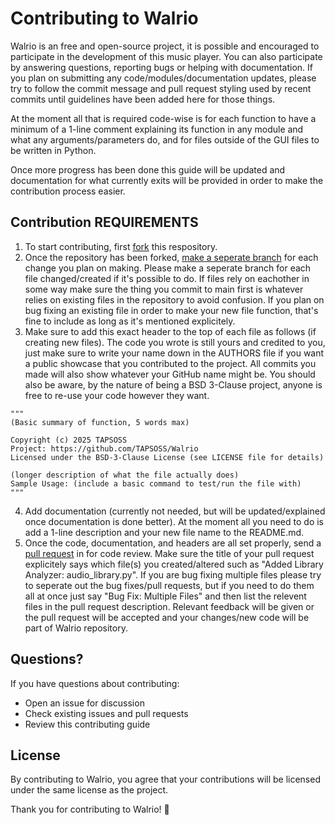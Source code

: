 # Contributing to Walrio

Walrio is an free and open-source project, it is possible and encouraged to participate in the development of this music player. You can also participate by answering questions, reporting bugs or helping with documentation. If you plan on submitting any code/modules/documentation updates, please try to follow the commit message and pull request styling used by recent commits until guidelines have been added here for those things.

At the moment all that is required code-wise is for each function to have a minimum of a 1-line comment explaining its function in any module and what any arguments/parameters do, and for files outside of the GUI files to be written in Python. 

Once more progress has been done this guide will be updated and documentation for what currently exits will be provided in order to make the contribution process easier.

## Contribution REQUIREMENTS

1. To start contributing, first [fork](https://docs.github.com/en/pull-requests/collaborating-with-pull-requests/working-with-forks/fork-a-repo) this respository.
2. Once the repository has been forked, [make a seperate branch](https://docs.github.com/en/pull-requests/collaborating-with-pull-requests/proposing-changes-to-your-work-with-pull-requests/creating-and-deleting-branches-within-your-repository) for each change you plan on making. Please make a seperate branch for each file changed/created if it's possible to do. If files rely on eachother in some way make sure the thing you commit to main first is whatever relies on existing files in the repository to avoid confusion. If you plan on bug fixing an existing file in order to make your new file function, that's fine to include as long as it's mentioned explicitely.
3. Make sure to add this exact header to the top of each file as follows (if creating new files). The code you wrote is still yours and credited to you, just make sure to write your name down in the AUTHORS file if you want a public showcase that you contributed to the project. All commits you made will also show whatever your GitHub name might be. You should also be aware, by the nature of being a BSD 3-Clause project, anyone is free to re-use your code however they want.
```
"""
(Basic summary of function, 5 words max)

Copyright (c) 2025 TAPSOSS
Project: https://github.com/TAPSOSS/Walrio
Licensed under the BSD-3-Clause License (see LICENSE file for details)

(longer description of what the file actually does)
Sample Usage: (include a basic command to test/run the file with)
"""
```
4. Add documentation (currently not needed, but will be updated/explained once documentation is done better). At the moment all you need to do is add a 1-line description and your new file name to the README.md.
5. Once the code, documentation, and headers are all set properly, send a [pull request](https://docs.github.com/en/pull-requests/collaborating-with-pull-requests/proposing-changes-to-your-work-with-pull-requests/creating-a-pull-request) in for code review. Make sure the title of your pull request explicitely says which file(s) you created/altered such as "Added Library Analyzer: audio_library.py". If you are bug fixing multiple files please try to seperate out the bug fixes/pull requests, but if you need to do them all at once just say "Bug Fix: Multiple Files" and then list the relevent files in the pull request description. Relevant feedback will be given or the pull request will be accepted and your changes/new code will be part of Walrio repository.

## Questions?

If you have questions about contributing:
- Open an issue for discussion
- Check existing issues and pull requests
- Review this contributing guide

## License

By contributing to Walrio, you agree that your contributions will be licensed under the same license as the project.

Thank you for contributing to Walrio! 🎵